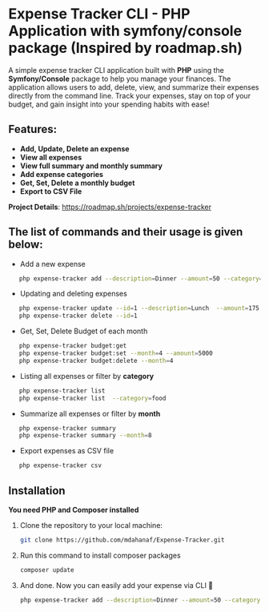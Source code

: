 # Expense Tracker CLI - PHP Application with symfony/console package (Inspired by roadmap.sh)

A simple expense tracker CLI application built with **PHP** using the **Symfony/Console** package to help you manage your finances. The application allows users to add, delete, view, and summarize their expenses directly from the command line. Track your expenses, stay on top of your budget, and gain insight into your spending habits with ease!

## Features:

- **Add, Update, Delete an expense**
- **View all expenses**
- **View full summary and monthly summary**
- **Add expense categories**
- **Get, Set, Delete a monthly budget**
- **Export to CSV File**

**Project Details**: https://roadmap.sh/projects/expense-tracker

## The list of commands and their usage is given below:

- Add a new expense
```bash
   php expense-tracker add --description=Dinner --amount=50 --category=Food
```

- Updating and deleting expenses
```bash
   php expense-tracker update --id=1 --description=Lunch  --amount=175 --category=food
   php expense-tracker delete --id=1
```

- Get, Set, Delete Budget of each month
```bash
   php expense-tracker budget:get
   php expense-tracker budget:set --month=4 --amount=5000
   php expense-tracker budget:delete --month=4
```

- Listing all expenses or filter by **category**
```bash
   php expense-tracker list
   php expense-tracker list  --category=food
```
- Summarize all expenses or filter by **month**
```bash
   php expense-tracker summary
   php expense-tracker summary --month=8
```

- Export expenses as CSV file
```bash
   php expense-tracker csv
```


## Installation

**You need PHP and Composer installed**
1. Clone the repository to your local machine:

   ```bash
   git clone https://github.com/mdahanaf/Expense-Tracker.git
   ```
2. Run this command to install composer packages
     
   ```bash
   composer update
   ```

3. And done. Now you can easily add your expense via CLI 🚀
     
   ```bash
   php expense-tracker add --description=Dinner --amount=50 --category=Food
   ```
  